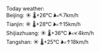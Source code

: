 Today weather:  
Beijing: ☀️   🌡️+26°C 🌬️↖7km/h  
Tianjin: ☀️   🌡️+28°C 🌬️↑15km/h  
Shijiazhuang: ☀️   🌡️+36°C 🌬️↙4km/h  
Tangshan: ☀️   🌡️+25°C 🌬️↑18km/h  
